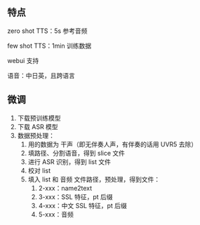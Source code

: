 
## 特点

zero shot TTS：5s 参考音频

few shot TTS：1min 训练数据

webui 支持

语音：中日英，且跨语言

## 微调

1. 下载预训练模型
2. 下载 ASR 模型
3. 数据预处理：
	1. 用的数据为 干声（即无伴奏人声，有伴奏的话用 UVR5 去除）
	2. 填路径、分割语音，得到 slice 文件
	3. 进行 ASR 识别，得到 list 文件
	4. 校对 list
	5. 填入 list 和 音频 文件路径，预处理，得到文件：
		1. 2-xxx：name2text
		2. 3-xxx：SSL 特征，pt 后缀
		3. 4-xxx：中文 SSL 特征，pt 后缀
		4. 5-xxx：音频
